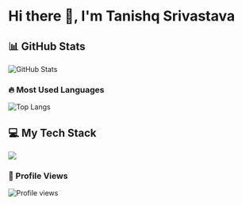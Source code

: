 # Hi there 👋, I'm Tanishq Srivastava

## 📊 GitHub Stats
![GitHub Stats](https://github-readme-stats.vercel.app/api?username=tanqdev&show_icons=true&theme=tokyonight)

### 🔥 Most Used Languages
![Top Langs](https://github-readme-stats.vercel.app/api/top-langs/?username=tanqdev&layout=compact&theme=tokyonight&hide=kotlin)

## 💻 My Tech Stack
<p align="left">
  <img src="https://skillicons.dev/icons?i=js,ts,python,cpp" />
</p>

### 👀 Profile Views
![Profile views](https://komarev.com/ghpvc/?username=tanqdev&color=blue)
